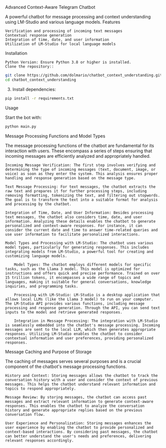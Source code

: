 Advanced Context-Aware Telegram Chatbot

A powerful chatbot for message processing and context understanding using LM-Studio and various language models.
Features

    Verification and processing of incoming text messages
    Contextual response generation
    Integration of time, date, and user information
    Utilization of LM-Studio for local language models

Installation

    Python Version: Ensure Python 3.8 or higher is installed.
    Clone the repository::

```bash
git clone https://github.com/dolmario/chatbot_context_understanding.git
cd chatbot_context_understanding
```

3. Install dependencies:

```bash
pip install -r requirements.txt
```

Usage

Start the bot with:

```bash
python main.py
```

Message Processing Functions and Model Types

The message processing functions of the chatbot are fundamental for its interaction with users. These encompass a series of steps ensuring that incoming messages are efficiently analyzed and appropriately handled.

    Incoming Message Verification: The first step involves verifying and determining the type of incoming messages (text, document, image, or voice) as soon as they enter the system. This analysis ensures proper handling and response generation based on the message type.

    Text Message Processing: For text messages, the chatbot extracts the raw text and prepares it for further processing steps, including removing formatting, tokenizing the text, and filtering out stopwords. The goal is to transform the text into a suitable format for analysis and processing by the chatbot.

    Integration of Time, Date, and User Information: Besides processing text messages, the chatbot also considers time, date, and user information. Analyzing these details enables the chatbot to generate personalized and context-aware responses. For instance, it can consider the current date and time to answer time-related queries and use user information to facilitate personalized interactions.

    Model Types and Processing with LM-Studio: The chatbot uses various model types, particularly for generating responses. This includes integrating models from LM-Studio, a powerful tool for creating and customizing language models.

        Model Types: The chatbot employs different models for specific tasks, such as the Llama 3 model. This model is optimized for instructions and offers quick and precise performance. Trained on over 15 trillion tokens, it encompasses a wide range of topics and languages, making it suitable for general conversations, knowledge inquiries, and programming tasks.

        Processing with LM-Studio: LM-Studio is a desktop application that allows local LLMs (like the Llama 3 model) to run on your computer. The LM-Studio API provides various functions, including message processing and response generation. Through the API, you can send text inputs to the model and retrieve generated responses.

        Integration in Message Processing: The integration with LM-Studio is seamlessly embedded into the chatbot's message processing. Incoming messages are sent to the local LLM, which then generates appropriate responses. Utilizing LM-Studio enables the chatbot to consider contextual information and user preferences, providing personalized responses.

Message Caching and Purpose of Storage

The caching of messages serves several purposes and is a crucial component of the chatbot's message processing functions.

    History and Context: Storing messages allows the chatbot to track the conversation history with a user and consider the context of previous messages. This helps the chatbot understand relevant information and topics to respond appropriately.

    Message Review: By storing messages, the chatbot can access past messages and extract relevant information to generate context-aware responses. This enables the chatbot to analyze the conversation history and generate appropriate replies based on the previous conversation flow.

    User Experience and Personalization: Storing messages enhances the user experience by enabling the chatbot to provide personalized and context-based interactions. By considering past messages, the chatbot can better understand the user's needs and preferences, delivering relevant responses accordingly.



